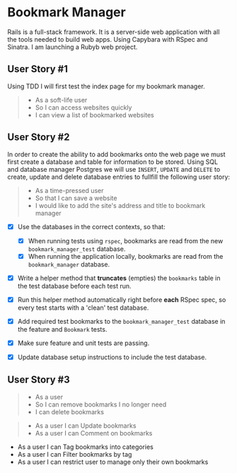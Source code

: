 # Bookmark Manager
Rails is a full-stack framework. It is a server-side web application with all the tools needed to build web apps. 
Using Capybara with RSpec and Sinatra. I am launching a Rubyb web project. 

## User Story #1

Using TDD I will first test the index page for my bookmark manager.

> - As a soft-life user
> - So I can access websites quickly
> - I can view a list of bookmarked websites



## User Story #2

In order to create the ability to add bookmarks onto the web page we must first create a database and table for information to be stored.
Using SQL and database manager Postgres we will use `INSERT`, `UPDATE` and `DELETE` to create, update and delete database entries to fullfill the following user story:

> - As a time-pressed user
> - So that I can save a website
> - I would like to add the site's address and title to bookmark manager

- [x] Use the databases in the correct contexts, so that:
  - [x] When running tests using `rspec`, bookmarks are read from the new `bookmark_manager_test` database.
  - [x] When running the application locally, bookmarks are read from the `bookmark_manager` database.
- [x] Write a helper method that **truncates** (empties) the `bookmarks` table in the test database before each test run.
- [x] Run this helper method automatically right before **each** RSpec spec, so every test starts with a 'clean' test database.
- [x] Add required test bookmarks to the `bookmark_manager_test` database in the feature and `Bookmark` tests.
- [x] Make sure feature and unit tests are passing.
- [x] Update database setup instructions to include the test database.


## User Story #3
> - As a user
> - So I can remove bookmarks I no longer need
> - I can delete bookmarks


> - As a user I can Update bookmarks
> - As a user I can Comment on bookmarks
- As a user I can Tag bookmarks into categories
- As a user I can Filter bookmarks by tag
- As a user I can restrict user to manage only their own bookmarks
